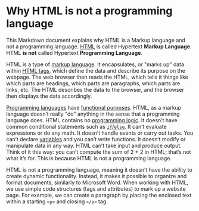 # Why HTML is not a programming language
This Markdown document explains why HTML is a Markup language and not a programming language.
[HTML](https://en.wikipedia.org/wiki/HTML) is called Hypertext **Markup Language**. HTML **is not** called Hypertext **Programming Language**.

HTML is a type of [markup language](https://en.wikipedia.org/wiki/Markup_language). It encapsulates, or "marks up" data within [HTML tags](https://www.javatpoint.com/html-tags#:~:text=HTML%20tags%20are%20like%20keywords,HTML%20tags%20are%20unclosed%20tags), which define the data and describe its purpose on the webpage. The web browser then reads the HTML, which tells it things like which parts are headings, which parts are paragraphs, which parts are links, etc. The HTML describes the data to the browser, and the browser then displays the data accordingly.

[Programming languages](https://en.m.wikipedia.org/wiki/Programming_language) have [functional purposes](https://en.m.wikipedia.org/wiki/Functional_programming). HTML, as a markup language doesn’t really "do" anything in the sense that a programming language does. HTML contains no [programming logic](https://en.m.wikipedia.org/wiki/Logic_programming). It doesn’t have common conditional statements such as [`if`/`else`](https://en.m.wikipedia.org/wiki/Conditional_(computer_programming)). It can’t evaluate expressions or do any math. It doesn’t handle events or carry out tasks. You can’t declare [variables](https://en.m.wikipedia.org/wiki/Variable_(computer_science)) and you can’t write functions. It doesn’t modify or manipulate data in any way. HTML can’t take input and produce output. Think of it this way: you can’t compute the sum of 2 + 2 in HTML; that’s not what it’s for. This is because HTML is not a programming language.


HTML is not a programming language, meaning it doesn’t have the ability to create dynamic functionality. Instead, it makes it possible to organize and format documents, similarly to Microsoft Word.
When working with HTML, we use simple code structures (tags and attributes) to mark up a website page. For example, we can create a paragraph by placing the enclosed text within a starting `<p>` and closing `</p>` tag.
